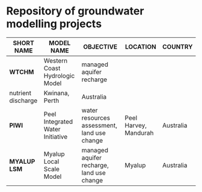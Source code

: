 # Repository of groundwater modelling projects


| SHORT NAME | MODEL NAME | OBJECTIVE | LOCATION | COUNTRY |
|---|---|---|---|---|
| **WTCHM** | Western Coast Hydrologic Model | managed aquifer recharge
nutrient discharge | Kwinana, Perth | Australia |
| **PIWI** | Peel Integrated Water Initiative | water resources assessment, land use change | Peel Harvey, Mandurah | Australia |
| **MYALUP LSM** | Myalup Local Scale Model | managed aquifer recharge, land use change | Myalup | Australia |
